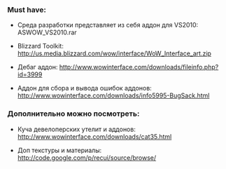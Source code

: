 ### Must have:

* Среда разработки представляет из себя аддон для VS2010: ASWOW_VS2010.rar

* Blizzard Toolkit: http://us.media.blizzard.com/wow/interface/WoW_Interface_art.zip

* Дебаг аддон: http://www.wowinterface.com/downloads/fileinfo.php?id=3999

* Аддон для сбора и вывода ошибок аддонов: http://www.wowinterface.com/downloads/info5995-BugSack.html


### Дополнительно можно посмотреть:

* Куча девелоперских утелит и аддонов: http://www.wowinterface.com/downloads/cat35.html

* Доп текстуры и материалы: http://code.google.com/p/recui/source/browse/